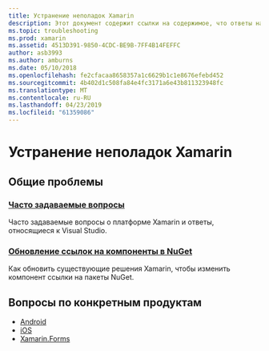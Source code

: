 ```yaml
---
title: Устранение неполадок Xamarin
description: Этот документ содержит ссылки на содержимое, что ответы на часто задаваемые вопросы о разработке приложений Xamarin, описывает обновление ссылок на компоненты в NuGet, рассматриваются варианты поддержки, а также содержатся ответы на вопросы по конкретным продуктам.
ms.topic: troubleshooting
ms.prod: xamarin
ms.assetid: 4513D391-9850-4CDC-BE9B-7FF4B14FEFFC
author: asb3993
ms.author: amburns
ms.date: 05/10/2018
ms.openlocfilehash: fe2cfacaa8658357a1c6629b1c1e8676efebd452
ms.sourcegitcommit: 4b402d1c508fa84e4fc3171a6e43b811323948fc
ms.translationtype: MT
ms.contentlocale: ru-RU
ms.lasthandoff: 04/23/2019
ms.locfileid: "61359086"
---
```

# <a name="xamarin-troubleshooting"></a>Устранение неполадок Xamarin

## <a name="general-issues"></a>Общие проблемы

### <a name="frequently-asked-questionsquestionsindexmd"></a>[Часто задаваемые вопросы](questions/index.md)

Часто задаваемые вопросы о платформе Xamarin и ответы, относящиеся к Visual Studio.

### <a name="updating-component-references-to-nugetcomponent-nugetmd"></a>[Обновление ссылок на компоненты в NuGet](component-nuget.md)

Как обновить существующие решения Xamarin, чтобы изменить компонент ссылки на пакеты NuGet.

## <a name="product-specific-questions"></a>Вопросы по конкретным продуктам

- [Android](~/android/troubleshooting/questions/index.md)
- [iOS](~/ios/troubleshooting/questions/index.md)
- [Xamarin.Forms](~/xamarin-forms/troubleshooting/questions/index.md)
